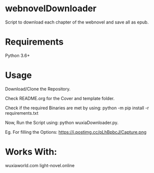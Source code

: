 # webnovelDownloader
Script to download each chapter of the webnovel and save all as epub.

# Requirements
Python 3.6+

# Usage
Download/Clone the Repository. 

Check README.org for the Cover and template folder.

Check if the required Binaries are met by using: python -m pip install -r requirements.txt

Now, Run the Script using: python wuxiaDownloader.py. 

Eg. For filling the Options: https://i.postimg.cc/pLhBpbcJ/Capture.png


# Works With:
wuxiaworld.com
light-novel.online
